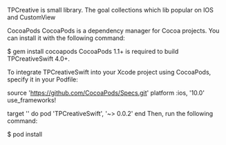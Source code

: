 TPCreative is small library. The goal collections which lib popular on IOS and CustomView

CocoaPods
CocoaPods is a dependency manager for Cocoa projects. You can install it with the following command:

$ gem install cocoapods
CocoaPods 1.1+ is required to build TPCreativeSwift 4.0+.

To integrate TPCreativeSwift into your Xcode project using CocoaPods, specify it in your Podfile:

source 'https://github.com/CocoaPods/Specs.git'
platform :ios, '10.0'
use_frameworks!

target '<Your Target Name>' do
    pod 'TPCreativeSwift', '~> 0.0.2'
end
Then, run the following command:

$ pod install

